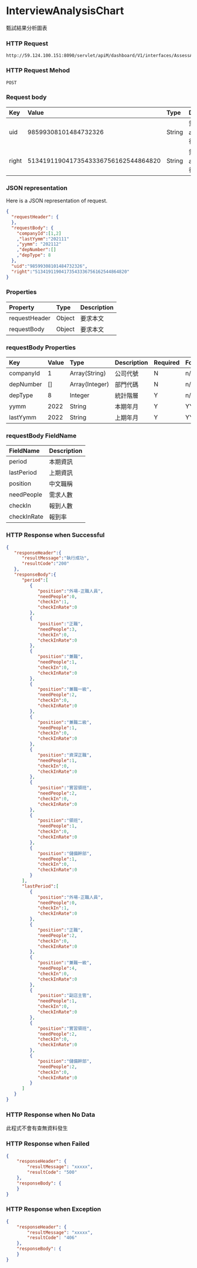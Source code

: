 # InterviewAnalysisChart
甄試結果分析圖表

### HTTP Request
```
http://59.124.100.151:8090/servlet/apiM/dashboard/V1/interfaces/AssessAnalysis/AssessAvgList
```

### HTTP Request Mehod
```
POST
```

### Request body
| Key | Value | Type | Description |
|:----------|:-------------|:-----|:------------|
| uid | 98599308101484732326 | String | 需透過apiLogin取得
| right | 51341911904173543336756162544864820 | String | 需透過apiLogin取得 |

### JSON representation

Here is a JSON representation of request.
```json
{
  "requestHeader": {
  },
  "requestBody": {
    "companyId":[1,2]
    ,"lastYymm":"202111"
    ,"yymm": "202112"
    ,"depNumber":[]
    ,"depType": 8
  },
  "uid":"98599308101484732326",
  "right":"51341911904173543336756162544864820"
}
```

### Properties
| Property | Type | Description |
|:---------|:-----|:------------|
| requestHeader | Object | 要求本文 |
| requestBody | Object | 要求本文 |

### requestBody Properties
| Key | Value | Type | Description | Required | Format |
|:----------|:-------------|:-----|:------------|:------------|:------------|
| companyId | 1 | Array(String) | 公司代號 | N | n/a |
| depNumber | [] | Array(Integer) | 部門代碼 | N | n/a |
| depType | 8 | Integer | 統計階層 | Y | n/a |
| yymm | 2022 | String | 本期年月 | Y | YYYYMM |
| lastYymm | 2022 | String | 上期年月 | Y | YYYYMM |

### requestBody FieldName
| FieldName | Description |
|:----------|:-------------|
| period | 本期資訊 |
| lastPeriod | 上期資訊 |
| position | 中文職稱 |
| needPeople | 需求人數 |
| checkIn | 報到人數 |
| checkInRate | 報到率 |

### HTTP Response when Successful
```json
{
   "responseHeader":{
      "resultMessage":"執行成功",
      "resultCode":"200"
   },
   "responseBody":{
      "period":[
         {
            "position":"外場-正職人員",
            "needPeople":0,
            "checkIn":1,
            "checkInRate":0
         },
         {
            "position":"正職",
            "needPeople":3,
            "checkIn":0,
            "checkInRate":0
         },
         {
            "position":"兼職",
            "needPeople":1,
            "checkIn":0,
            "checkInRate":0
         },
         {
            "position":"兼職一級",
            "needPeople":2,
            "checkIn":0,
            "checkInRate":0
         },
         {
            "position":"兼職二級",
            "needPeople":1,
            "checkIn":0,
            "checkInRate":0
         },
         {
            "position":"資深正職",
            "needPeople":1,
            "checkIn":0,
            "checkInRate":0
         },
         {
            "position":"實習領班",
            "needPeople":2,
            "checkIn":0,
            "checkInRate":0
         },
         {
            "position":"領班",
            "needPeople":1,
            "checkIn":0,
            "checkInRate":0
         },
         {
            "position":"儲備幹部",
            "needPeople":1,
            "checkIn":0,
            "checkInRate":0
         }
      ],
      "lastPeriod":[
         {
            "position":"外場-正職人員",
            "needPeople":0,
            "checkIn":1,
            "checkInRate":0
         },
         {
            "position":"正職",
            "needPeople":2,
            "checkIn":0,
            "checkInRate":0
         },
         {
            "position":"兼職一級",
            "needPeople":4,
            "checkIn":0,
            "checkInRate":0
         },
         {
            "position":"副店主管",
            "needPeople":1,
            "checkIn":0,
            "checkInRate":0
         },
         {
            "position":"實習領班",
            "needPeople":2,
            "checkIn":0,
            "checkInRate":0
         },
         {
            "position":"儲備幹部",
            "needPeople":2,
            "checkIn":0,
            "checkInRate":0
         }
      ]
   }
}
```

### HTTP Response when No Data
此程式不會有查無資料發生

### HTTP Response when Failed
```json
{
    "responseHeader": {
        "resultMessage": "xxxxx",
        "resultCode": "500"
    },
    "responseBody": {
    }
}
```

### HTTP Response when Exception
```json
{
    "responseHeader": {
        "resultMessage": "xxxxx",
        "resultCode": "406"
    },
    "responseBody": {
    }
}
```
